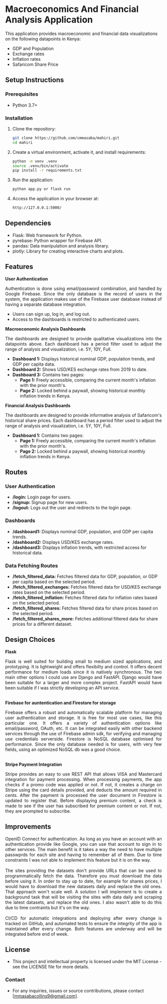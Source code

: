 # Macroeconomics And Financial Analysis Application

This application provides macroeconomic and financial data visualizations on the following datapoints in Kenya:
- GDP and Population
- Exchange rates
- Inflation rates
- Safaricom Share Price

## Setup Instructions

### Prerequisites

- Python 3.7+

### Installation

1. Clone the repository:

   ```bash
   git clone https://github.com/cmmasaba/mahiri.git
   cd mahiri

2. Create a virtual environment, activate it, and install requirements:

   ```bash
   python -m venv .venv
   source .venv/bin/activate
   pip install -r requirements.txt

3. Run the application:

   ```bash
   python app.py or flask run

4. Access the application in your browser at:

   ```bash
   http://127.0.0.1:5000/

## Dependencies
- Flask: Web framework for Python.
- pyrebase: Python wrapper for Firebase API.
- pandas: Data manipulation and analysis library.
- plotly: Library for creating interactive charts and plots.

## Features

**User Authentication** <br>
<div align="justify">
Authentication is done using email/password combination, and handled by Google Firebase. Since the only database
is the record of users in the system, the application makes use of the Firebase user database instead of having
a separate database integration.
</div>

  - Users can sign up, log in, and log out.
  - Access to the dashboards is restricted to authenticated users.

**Macroeconomic Analysis Dashboards**<br>
<div align="justify">
The dashboards are designed to provide qualitative visualizations into the datapoints above. Each dashboard has
a period filter used to adjust the range of analysis and visualization, i.e. 5Y, 10Y, Full.
</div>

  - **Dashboard 1:** Displays historical nominal GDP, population trends, and GDP per capita data.
  - **Dashboard 2:** Shows USD/KES exchange rates from 2019 to date.
  - **Dashboard 3:** Contains two pages:
    - **Page 1:** Freely accessible, comparing the current month's inflation with the prior month's.
    - **Page 2:** Locked behind a paywall, showing historical monthly inflation trends in Kenya.

**Financial Analysis Dashboards**<br>
<div align="justify">
The dashboards are designed to provide informative analysis of Safaricom's historical share prices. Each dashboard has
a period filter used to adjust the range of analysis and visualization, i.e. 5Y, 10Y, Full.
</div>

  - **Dashboard 1:** Contains two pages:
    - **Page 1:** Freely accessible, comparing the current month's inflation with the prior month's.
    - **Page 2:** Locked behind a paywall, showing historical monthly inflation trends in Kenya.
## Routes

### User Authentication

- **/login:** Login page for users.
- **/signup:** Signup page for new users.
- **/logout:** Logs out the user and redirects to the login page.

### Dashboards

- **/dashboard1:** Displays nominal GDP, population, and GDP per capita trends.
- **/dashboard2:** Displays USD/KES exchange rates.
- **/dashboard3:** Displays inflation trends, with restricted access for historical data.

### Data Fetching Routes

- **/fetch_filtered_data:** Fetches filtered data for GDP, population, or GDP per capita based on the selected period.
- **/fetch_filtered_exchanges:** Fetches filtered data for USD/KES exchange rates based on the selected period.
- **/fetch_filtered_inflation:** Fetches filtered data for inflation rates based on the selected period.
- **/fetch_filtered_shares:** Fetches filtered data for share prices based on the selected period.
- **/fetch_filtered_shares_more:** Fetches additional filtered data for share prices for a different dataset.

## Design Choices
**Flask**
<div align="justify">
Flask is well suited for building small to medium sized applications, and prototyping. It is lightweight and offers flexibilty and control.
It offers decent performance for medium loads since it is natively synchronous. The two main other options I could use are Django and FastAPI.
Django would have been suitable for a larger and more complex project. FastAPI would have been suitable if I was strictly developing an API
service.
</div>
<br>

**Firebase for auntentication and Firestore for storage**
<div align="justify">
Firebase offers a robust and automatically scalable platform for managing user authentication and storage. It is free for most use cases, like 
this particular one. It offers a variety of authentication options like email/password, OAuth, etc. It can be integrated easily with other backend services through the use of Firebase admin sdk, for verifying and managing use credentials serverside. Firestore is NoSQL database optimised for
performance. Since the only database needed is for users, with very few fields, using an optimized NoSQL db was a good choice.
</div>
<br>

**Stripe Payment Integration**
<div align="justify">
Stripe provides an easy to use REST API that allows VISA and Mastercard integration for payment processing. When processing payments, the app checks 
if a promo code was applied or not. If not, it creates a charge on Stripe using the card details provided, and deducts the amount required in cents. 
After the payment is processed the user document in Firestore is updated to register that. Before displaying premium content, a check is made to see 
if the user has subscribed for premium content or not. If not, they are prompted to subscribe.
</div>

## Improvements

<div align="justify">
OpenID Connect for authentication. As long as you have an account with an authentication provide like Google, you can use that account to sign in 
to other services. The main benefit is it takes a way the need to have multiple passwprds for each site and having to remember all of them. 
Due to time constraints I was not able to implement this feature but it is on the way.
</div>
<br>
<div align="justify">
The sites providing the datasets don't provide URLs that can be used to programmatically fetch the data. Therefore you must download the data 
before using it. In order to stay up to date, for example for shares prices, I would have to download the new datasets daily and replace the old 
ones. That approach won't scale well. A solution I will implement is to create a background task that will be visiting the sites with data daily 
and scraping the latest datasets, and replace the old ones. I also wasn't able to do this due to time contraints but it's on the way.
</div> 
<br>
<div align="justify">
CI/CD for automatic integrations and deploying after every change is tracked on GitHub, and automated tests to ensure the integrity of the app is
maintained after every change. Both features are underway and will be integrated before end of week.
</div>

## License
- This project and intellectual property is licensed under the MIT License - see the LICENSE file for more details. 

### Contact
- For any inquiries, issues or source contributions, please contact [mmasabacollins9@gmail.com].